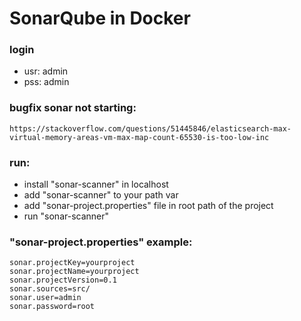 # SonarQube in Docker

### login
- usr: admin
- pss: admin

### bugfix sonar not starting:
`https://stackoverflow.com/questions/51445846/elasticsearch-max-virtual-memory-areas-vm-max-map-count-65530-is-too-low-inc`

### run:
- install "sonar-scanner" in localhost
- add "sonar-scanner" to your path var
- add "sonar-project.properties" file in root path of the project
- run "sonar-scanner"

### "sonar-project.properties" example:
```
sonar.projectKey=yourproject
sonar.projectName=yourproject
sonar.projectVersion=0.1
sonar.sources=src/
sonar.user=admin
sonar.password=root
```

